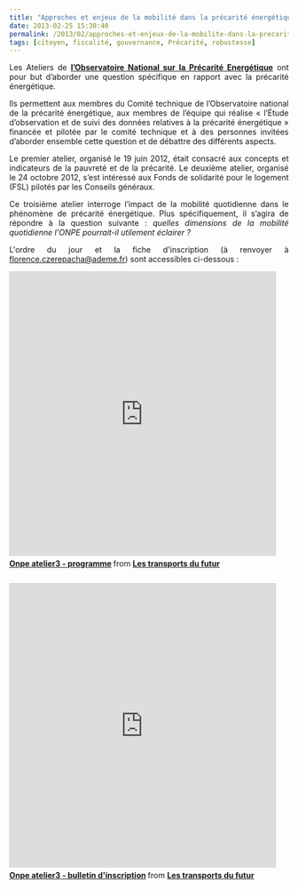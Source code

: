 ```yaml
---
title: "Approches et enjeux de la mobilité dans la précarité énergétique - Atelier 22/03 à Paris"
date: 2013-02-25 15:30:40
permalink: /2013/02/approches-et-enjeux-de-la-mobilite-dans-la-precarite-energetique-atelier-2203-a-paris.html
tags: [citoyen, fiscalité, gouvernance, Précarité, robustesse]
---
```


<p style="text-align: justify;">Les Ateliers de <strong><a href="http://www.developpement-durable.gouv.fr/Un-Observatoire-national-de-la.html" target="_blank">l’Observatoire National sur la Précarité Energétique</a></strong> ont pour but d’aborder une question spécifique en rapport avec la précarité énergétique. </p> <p style="text-align: justify;">Ils permettent aux membres du Comité technique de l’Observatoire national de la précarité énergétique, aux membres de l’équipe qui réalise « l’Étude d’observation et de suivi des données relatives à la précarité énergétique » financée et pilotée par le comité technique et à des personnes invitées d’aborder ensemble cette question et de débattre des différents aspects. </p> <p style="text-align: justify;">Le premier atelier, organisé le 19 juin 2012, était consacré aux concepts et indicateurs de la pauvreté et de la précarité. Le deuxième atelier, organisé le 24 octobre 2012, s’est intéressé aux Fonds de solidarité pour le logement (FSL) pilotés par les Conseils généraux. </p> <p style="text-align: justify;">Ce troisième atelier interroge l’impact de la mobilité quotidienne dans le phénomène de précarité énergétique. Plus spécifiquement, il s’agira de répondre à la question suivante : <em>quelles dimensions de la mobilité quotidienne l'ONPE pourrait-il utilement éclairer ?</em></p> <p style="text-align: justify;">L'ordre du jour et la fiche d'inscription (à renvoyer à <a href="mailto:florence.czerepacha@ademe.fr">florence.czerepacha@ademe.fr</a>) sont accessibles ci-dessous : </p>  <!--more-->   <iframe frameborder="0" height="511" marginheight="0" marginwidth="0" scrolling="no" src="http://fr.slideshare.net/slideshow/embed_code/16752484" style="border: 1px solid #CCC; border-width: 1px 1px 0; margin-bottom: 5px;" width="479"> </iframe> <div style="margin-bottom: 5px;"> <strong> <a href="http://fr.slideshare.net/transportsdufutur/onpe-atelier3-programme" target="_blank" title="Onpe atelier3 - programme">Onpe atelier3 - programme</a> </strong> from <strong><a href="http://fr.slideshare.net/transportsdufutur" target="_blank">Les transports du futur</a></strong> </div> <div style="margin-bottom: 5px;"> <strong> </strong> </div> <iframe frameborder="0" height="511" marginheight="0" marginwidth="0" scrolling="no" src="http://fr.slideshare.net/slideshow/embed_code/16752496" style="border: 1px solid #CCC; border-width: 1px 1px 0; margin-bottom: 5px;" width="479"> </iframe> <div style="margin-bottom: 5px;"> <strong> <a href="http://fr.slideshare.net/transportsdufutur/onpe-atelier3-bulletin-dinscription" target="_blank" title="Onpe atelier3 - bulletin d'inscription">Onpe atelier3 - bulletin d'inscription</a> </strong> from <strong><a href="http://fr.slideshare.net/transportsdufutur" target="_blank">Les transports du futur</a></strong> </div>
